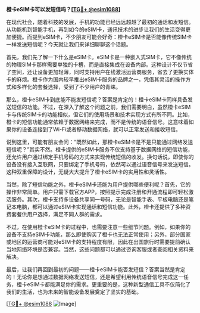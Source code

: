 **橙卡eSIM卡可以发短信吗？[[TG💪+ @esim1088](https://t.me/s/esim1088)]**

在现代社会，随着科技的发展，手机的功能已经远远超越了最初的通话和发短信。从功能机到智能手机，再到如今的eSIM卡，通讯技术的进步让我们的生活变得更加便捷。而提到eSIM卡，不少朋友可能会好奇：橙卡eSIM卡是否能像传统SIM卡一样发送短信呢？今天就让我们来详细聊聊这个话题。

首先，我们先了解一下什么是eSIM卡。eSIM卡是一种嵌入式SIM卡，它不像传统的物理SIM卡那样需要单独的卡槽，而是直接集成在设备内部。这种设计不仅节省了空间，还让设备更加轻薄，同时支持用户在线激活运营商服务，省去了更换实体卡的麻烦。橙卡作为国内较早推出eSIM卡服务的品牌之一，凭借其灵活的操作方式和多样化的套餐选择，受到了不少用户的青睐。

那么，橙卡eSIM卡到底能不能发短信呢？答案是肯定的！橙卡eSIM卡同样具备发送短信的功能。不过，在深入了解这个问题之前，我们需要明白，虽然橙卡eSIM卡与传统SIM卡的功能相似，但它们的使用场景和技术实现方式有所不同。比如，橙卡的短信功能通常依赖于数据网络来完成，而不是传统的语音信号。这意味着如果你的设备连接到了Wi-Fi或者移动数据网络，就可以正常发送和接收短信。

说到这里，可能有朋友会问：“既然如此，那橙卡eSIM卡是不是只能通过网络发送短信呢？”其实不然。橙卡提供的eSIM卡服务不仅支持基于数据网络的短信功能，还允许用户通过绑定手机号码的方式来实现传统短信的收发。换句话说，即使你的设备没有接入互联网，只要绑定了手机号码，依然可以通过语音信号来发送短信。这种双重保障的设计，无疑大大提升了橙卡eSIM卡的实用性和灵活性。

当然，除了短信功能之外，橙卡eSIM卡还能为用户提供哪些便利呢？首先，它的操作非常简单。用户只需下载官方APP，按照提示完成注册和开通流程即可轻松激活服务。其次，橙卡支持多设备共享同一号码，无论是智能手表、平板电脑还是笔记本电脑，都可以通过eSIM卡实现通话和短信功能。此外，橙卡还提供了多种资费套餐供用户选择，满足不同人群的需求。

不过，在使用橙卡eSIM卡的过程中，也需要注意一些细节问题。例如，如果你的设备不支持eSIM卡功能，那么即使购买了橙卡也无法正常使用；另外，部分国家或地区的运营商可能对eSIM卡的支持程度有限，因此在出国旅行时需要提前确认当地网络环境是否兼容。当然，这些问题都可以通过咨询客服或者查阅相关资料来解决。

最后，让我们再回到最初的问题——橙卡eSIM卡能否发短信？答案当然是肯定的！无论你是想通过数据网络发送短信，还是希望利用传统语音信号完成这一任务，橙卡eSIM卡都能满足你的需求。更重要的是，这种新型通信工具不仅简化了我们的生活，也为未来的智能设备发展奠定了坚实的基础。

[[TG💪+ @esim1088](https://t.me/s/esim1088) ![Image](https://i.postimg.cc/4NQfJmqS/Snipaste-2025-05-13-00-14-12.png)]